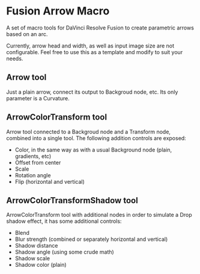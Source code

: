 Fusion Arrow Macro
==================

A set of macro tools for DaVinci Resolve Fusion to create parametric arrows based on an arc.

Currently, arrow head and width, as well as input image size are not configurable. Feel free to use this as a template
and modify to suit your needs.

Arrow tool
----------

Just a plain arrow, connect its output to Backgroud node, etc. Its only parameter is a Curvature.

ArrowColorTransform tool
------------------------
 
Arrow tool connected to a Backgroud node and a Transform node, combined into a single tool. The following addition
controls are exposed:

 - Color, in the same way as with a usual Background node (plain, gradients, etc)
 - Offset from center
 - Scale
 - Rotation angle
 - Flip (horizontal and vertical)

ArrowColorTransformShadow tool
------------------------------

ArrowColorTransform tool with additional nodes in order to simulate a Drop shadow effect, it has some additional controls:

 - Blend
 - Blur strength (combined or separately horizontal and vertical)
 - Shadow distance
 - Shadow angle (using some crude math)
 - Shadow scale
 - Shadow color (plain)
